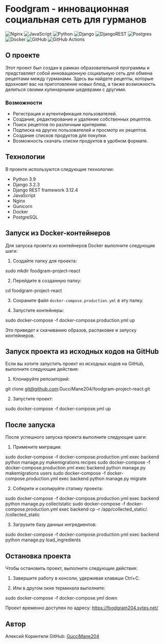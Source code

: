 # Foodgram - инновационная социальная сеть для гурманов

![Nginx](https://img.shields.io/badge/nginx-%23009639.svg?style=for-the-badge&logo=nginx&logoColor=white) ![JavaScript](https://img.shields.io/badge/javascript-%23323330.svg?style=for-the-badge&logo=javascript&logoColor=%23F7DF1E) ![Python](https://img.shields.io/badge/python-3670A0?style=for-the-badge&logo=python&logoColor=ffdd54) ![Django](https://img.shields.io/badge/django-%23092E20.svg?style=for-the-badge&logo=django&logoColor=white) ![DjangoREST](https://img.shields.io/badge/DJANGO-REST-ff1709?style=for-the-badge&logo=django&logoColor=white&color=ff1709&labelColor=gray) ![Postgres](https://img.shields.io/badge/postgres-%23316192.svg?style=for-the-badge&logo=postgresql&logoColor=white) ![Docker](https://img.shields.io/badge/docker-%230db7ed.svg?style=for-the-badge&logo=docker&logoColor=white) ![GitHub](https://img.shields.io/badge/github-%23121011.svg?style=for-the-badge&logo=github&logoColor=white) ![GitHub Actions](https://img.shields.io/badge/github%20actions-%232671E5.svg?style=for-the-badge&logo=githubactions&logoColor=white)


## О проекте
Этот проект был создан в рамках образовательной программы и представляет собой инновационную социальную сеть для обмена рецептами между гурманами. Здесь вы найдете рецепты, которые вдохновят вас на приготовление новых блюд, а также возможность делиться своими кулинарными шедеврами с другими.


### Возможности
- Регистрация и аутентификация пользователей.
- Создание, редактирование и удаление собственных рецептов.
- Поиск рецептов по различным критериям.
- Подписка на других пользователей и просмотр их рецептов.
- Создание списков продуктов для покупки.
- Возможность скачать списки продуктов в удобном формате.


## Технологии
В проекте используются следующие технологии:

 - Python 3.9
 - Django 3.2.3
 - Django REST framework 3.12.4
 - JavaScript
 - Nginx
 - Gunicorn
 - Docker
 - PostgreSQL


## Запуск из Docker-контейнеров
Для запуска проекта из контейнеров Docker выполните следующие шаги:

1. Создайте папку для проекта:

sudo mkdir foodgram-project-react

2. Перейдите в созданную папку:

cd foodgram-project-react

3. Сохраните файл `docker-compose.production.yml` в эту папку.

4. Запустите контейнеры:

sudo docker-compose -f docker-compose.production.yml up

Это приведет к скачиванию образов, распаковке и запуску контейнеров.


## Запуск проекта из исходных кодов на GitHub

Если вы хотите запустить проект из исходных кодов на GitHub, выполните следующие действия:

1. Клонируйте репозиторий:

git clone git@github.com:GucciMane204/foodgram-project-react.git

2. Запустите проект:

sudo docker-compose -f docker-compose.yml up


## После запуска

После успешного запуска проекта выполните следующие шаги:

1. Примените миграции:

sudo docker-compose -f docker-compose.production.yml exec backend python manage.py makemigrations recipes
sudo docker-compose -f docker-compose.production.yml exec backend python manage.py makemigrations users
sudo docker-compose -f docker-compose.production.yml exec backend python manage.py migrate


2. Соберите и скопируйте статику проекта:

sudo docker-compose -f docker-compose.production.yml exec backend python manage.py collectstatic
sudo docker-compose -f docker-compose.production.yml exec backend cp -r /app/collected_static/. /collected_static


3. Загрузите базу данных ингредиентов:

sudo docker-compose -f docker-compose.production.yml exec backend python manage.py load_ingredients


## Остановка проекта

Чтобы остановить проект, выполните следующие действия:

1. Завершите работу в консоли, удерживая клавиши Ctrl+C.

2. Или в другом окне терминала выполните:

sudo docker-compose -f docker-compose.yml down


Проект временно доступен по адресу: https://foodgram204.sytes.net/


## Автор
Алексей Коринтели
GitHub: [GucciMane204](https://github.com/GucciMane204)
